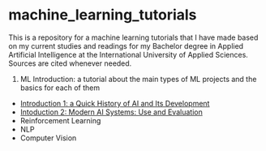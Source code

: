 # machine_learning_tutorials
This is a repository for a machine learning tutorials that I have made based on my current studies and readings for my Bachelor degree in Applied Artificial Intelligence at the International University of Applied Sciences. Sources are cited whenever needed. 

1) ML Introduction: a tutorial about the main types of ML projects and the basics for each of them
- [Introduction 1: a Quick History of AI and Its Development](https://github.com/galiakraicheva/machine_learning_tutorials/blob/main/history_of_ml.md)
- [Intoduction 2: Modern AI Systems: Use and Evaluation](https://github.com/galiakraicheva/machine_learning_tutorials/blob/main/modern_ai_uses.md)
- Reinforcement Learning
- NLP
- Computer Vision
  
